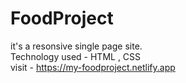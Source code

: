 # FoodProject
it's a resonsive single page site.  <br>
Technology used - HTML , CSS <br>
visit - https://my-foodproject.netlify.app
